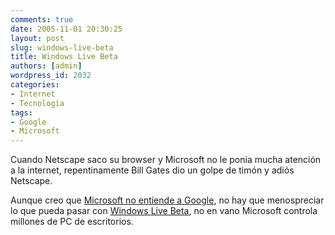 ```yaml
---
comments: true
date: 2005-11-01 20:30:25
layout: post
slug: windows-live-beta
title: Windows Live Beta
authors: [admin]
wordpress_id: 2032
categories:
- Internet
- Tecnología
tags:
- Google
- Microsoft
---
```


Cuando Netscape saco su browser y Microsoft no le ponia mucha atención a la internet, repentinamente Bill Gates dio un golpe de timón y adiós Netscape.

Aunque creo que [Microsoft no entiende a Google](/2005/10/el_camino_de_google.html), no hay que menospreciar lo que pueda pasar con [Windows Live Beta](http://www.live.com/), no en vano Microsoft controla millones de PC de escritorios.


